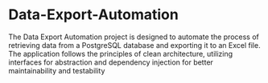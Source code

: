 # Data-Export-Automation
The Data Export Automation project is designed to automate the process of retrieving data from a PostgreSQL database and exporting it to an Excel file. The application follows the principles of clean architecture, utilizing interfaces for abstraction and dependency injection for better maintainability and testability
